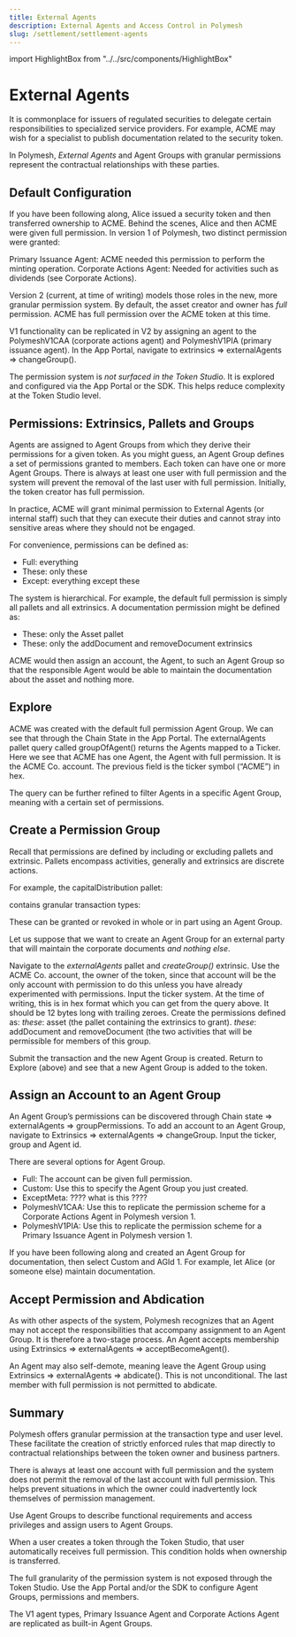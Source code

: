 ```yaml
---
title: External Agents
description: External Agents and Access Control in Polymesh
slug: /settlement/settlement-agents
---
```


import HighlightBox from "../../src/components/HighlightBox"

# External Agents

It is commonplace for issuers of regulated securities to delegate certain responsibilities to specialized service providers. For example, ACME may wish for a specialist to publish documentation related to the security token. 

In Polymesh, _External Agents_ and Agent Groups with granular permissions represent the contractual relationships with these parties. 

## Default Configuration

If you have been following along, Alice issued a security token and then transferred ownership to ACME. Behind the scenes, Alice and then ACME were given full permission. In version 1 of Polymesh, two distinct permission were granted:

Primary Issuance Agent: ACME needed this permission to perform the minting operation. 
Corporate Actions Agent: Needed for activities such as dividends (see Corporate Actions). 

Version 2 (current, at time of writing) models those roles in the new, more granular permission system. By default, the asset creator and owner has _full_ permission. ACME has full permission over the ACME token at this time. 

<highlightBox type=”info”>
V1 functionality can be replicated in V2 by assigning an agent to the PolymeshV1CAA (corporate actions agent) and PolymeshV1PIA (primary issuance agent). In the App Portal, navigate to extrinsics => externalAgents => changeGroup().
</highlightBox>

The permission system is _not surfaced in the Token Studio_. It is explored and configured via the App Portal or the SDK. This helps reduce complexity at the Token Studio level. 

## Permissions: Extrinsics, Pallets and Groups

Agents are assigned to Agent Groups from which they derive their permissions for a given token. As you might guess, an Agent Group defines a set of permissions granted to members. Each token can have one or more Agent Groups. There is always at least one user with full permission and the system will prevent the removal of the last user with full permission. Initially, the token creator has full permission. 

In practice, ACME will grant minimal permission to External Agents (or internal staff) such that they can execute their duties and cannot stray into sensitive areas where they should not be engaged. 

For convenience, permissions can be defined as:

* Full: everything
* These: only these
* Except: everything except these

The system is hierarchical. For example, the default full permission is simply all pallets and all extrinsics. A documentation permission might be defined as:

* These: only the Asset pallet
* These: only the addDocument and removeDocument extrinsics

ACME would then assign an account, the Agent, to such an Agent Group so that the responsible Agent would be able to maintain the documentation about the asset and nothing more. 

## Explore

ACME was created with the default full permission Agent Group. We can see that through the Chain State in the App Portal. The externalAgents pallet query called groupOfAgent() returns the Agents mapped to a Ticker. Here we see that ACME has one Agent, the Agent with full permission. It is the ACME Co. account. The previous field is the ticker symbol (“ACME”) in hex. 

The query can be further refined to filter Agents in a specific Agent Group, meaning with a certain set of permissions. 



## Create a Permission Group

Recall that permissions are defined by including or excluding pallets and extrinsic. Pallets encompass activities, generally and extrinsics are discrete actions. 

For example, the capitalDistribution pallet:







contains granular transaction types:



These can be granted or revoked in whole or in part using an Agent Group. 

Let us suppose that we want to create an Agent Group for an external party that will maintain the corporate documents _and nothing else_. 

Navigate to the _externalAgents_ pallet and _createGroup()_ extrinsic. 
Use the ACME Co. account, the owner of the token, since that account will be the only account with permission to do this unless you have already experimented with permissions. 
Input the ticker system. At the time of writing, this is in hex format which you can get from the query above. It should be 12 bytes long with trailing zeroes. 
Create the permissions defined as:
 _these_: asset (the pallet containing the extrinsics to grant). 
_these_: addDocument and removeDocument (the two activities that will be permissible for members of this group. 

Submit the transaction and the new Agent Group is created. Return to Explore (above) and see that a new Agent Group is added to the token. 

## Assign an Account to an Agent Group

An Agent Group’s permissions can be discovered through Chain state => externalAgents => groupPermissions. To add an account to an Agent Group, navigate to Extrinsics => externalAgents => changeGroup. Input the ticker, group and Agent id. 



There are several options for Agent Group. 

* Full: The account can be given full permission. 
* Custom: Use this to specify the Agent Group you just created. 
* ExceptMeta: ???? what is this ????
* PolymeshV1CAA: Use this to replicate the permission scheme for a Corporate Actions Agent in Polymesh version 1. 
* PolymeshV1PIA: Use this to replicate the permission scheme for a Primary Issuance Agent in Polymesh version 1. 

If you have been following along and created an Agent Group for documentation, then select Custom and AGId 1. For example, let Alice (or someone else) maintain documentation. 

## Accept Permission and Abdication

As with other aspects of the system, Polymesh recognizes that an Agent may not accept the responsibilities that accompany assignment to an Agent Group. It is therefore a two-stage process. An Agent accepts membership using Extrinsics => externalAgents => acceptBecomeAgent(). 

An Agent may also self-demote, meaning leave the Agent Group using Extrinsics => externalAgents => abdicate(). This is not unconditional. The last member with full permission is not permitted to abdicate. 

## Summary

Polymesh offers granular permission at the transaction type and user level. These facilitate the creation of strictly enforced rules that map directly to contractual relationships between the token owner and business partners. 

There is always at least one account with full permission and the system does not permit the removal of the last account with full permission. This helps prevent situations in which the owner could inadvertently lock themselves of permission management. 

Use Agent Groups to describe functional requirements and access privileges and assign users to Agent Groups. 

When a user creates a token through the Token Studio, that user automatically receives full permission. This condition holds when ownership is transferred. 

The full granularity of the permission system is not exposed through the Token Studio. Use the App Portal and/or the SDK to configure Agent Groups, permissions and members. 

The V1 agent types, Primary Issuance Agent and Corporate Actions Agent are replicated as built-in Agent Groups.
